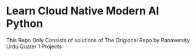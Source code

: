# Learn Cloud Native Modern AI Python
This Repo Only Consists of solutions of The Origional Repo by Panaversity Urdu Quater 1 Projects
